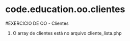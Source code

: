 # code.education.oo.clientes

#EXERCICIO DE OO - Clientes
1. O array de clientes está no arquivo cliente_lista.php
